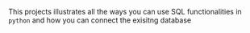 This projects illustrates all the ways you can use SQL functionalities in `python` and how you can connect the exisitng database